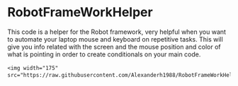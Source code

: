 # RobotFrameWorkHelper
This code is a helper for the Robot framework, very helpful when you want to automate your laptop mouse and keyboard on repetitive tasks. This will give you info related with the screen and the mouse position and color of what is pointing in order to create conditionals on your main code.

    <img width="175" src="https://raw.githubusercontent.com/Alexanderh1988/RobotFrameWorkHelper/main/program.png">
